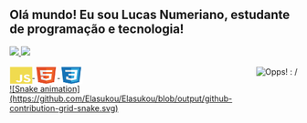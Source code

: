 ##  Olá mundo! Eu sou Lucas Numeriano, estudante de programação e tecnologia!
<div>
  <a href="https://github.com/Elasukou">
  <img height="180em" src="https://github-readme-stats.vercel.app/api?username=Elasukou&show_icons=true&theme=dracula&include_all_commits=true&count_private=true"/>
  <img height="180em" src="https://github-readme-stats.vercel.app/api/top-langs/?username=Elasukou&layout=compact&langs_count=7&theme=dracula"/>
</div>
  
<div style="display: inline_block"><br>
  <img align="center" alt="Rafa-Js" height="30" width="40" src="https://raw.githubusercontent.com/devicons/devicon/master/icons/javascript/javascript-plain.svg">
  <img align="center" alt="Rafa-HTML" height="30" width="40" src="https://raw.githubusercontent.com/devicons/devicon/master/icons/html5/html5-original.svg">
  <img align="center" alt="Rafa-CSS" height="30" width="40" src="https://raw.githubusercontent.com/devicons/devicon/master/icons/css3/css3-original.svg">
  <img align="right" alt="Opps! : /" height="150" style="border:50px;" src="https://nerdhits.com.br/wp-content/uploads/2021/07/idade-gojo-satoru.jpg">
</div>

  <div>
      ![Snake animation](https://github.com/Elasukou/Elasukou/blob/output/github-contribution-grid-snake.svg)
  </div>
